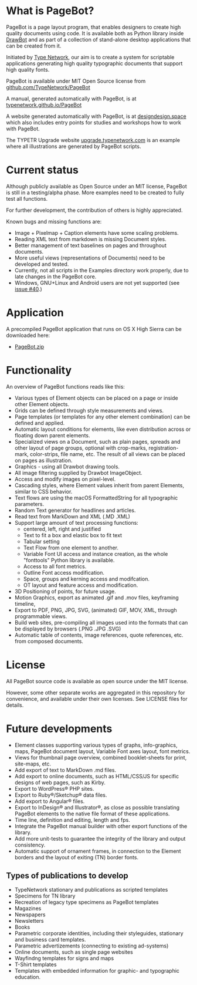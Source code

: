 # What is PageBot?

PageBot is a page layout program, that enables designers to create high quality documents using code. 
It is available both as Python library inside [DrawBot](http://www.drawbot.com) and as part of a collection of stand-alone desktop applications that can be created from it. 

Initiated by [Type Network](https://typenetwork.com), our aim is to create a system for scriptable applications generating high quality typographic documents that support high quality fonts.

PageBot is available under MIT Open Source license from [github.com/TypeNetwork/PageBot](https://github.com/TypeNetwork/PageBot)

A manual, generated automatically with PageBot, is at [typenetwork.github.io/PageBot](https://typenetwork.github.io/PageBot)

A website generated automatically with PageBot, is at [designdesign.space](http://designdesign.space) which also includes entry points for studies and workshops how to work with PageBot.

The TYPETR Upgrade website [upgrade.typenetwork.com](https://upgrade.typenetwork.com) is an example where all illustrations are generated by PageBot scripts.

# Current status

Although publicly available as Open Source under an MIT license, PageBot is still in a testing/alpha phase.
More examples need to be created to fully test all functions.

For further development, the contribution of others is highly appreciated.

Known bugs and missing functions are:

* Image + Pixelmap + Caption elements have some scaling problems.
* Reading XML text from markdown is missing Document styles.
* Better management of text baselines on pages and throughout documents.
* More useful views (representations of Documents) need to be developed and tested.
* Currently, not all scripts in the Examples directory work properly, due to late changes in the PageBot core.
* Windows, GNU+Linux and Android users are not yet supported (see [issue #40](https://github.com/TypeNetwork/PageBot/issues/40).)

# Application

A precompiled PageBot application that runs on OS X High Sierra can be downloaded here:

* [PageBot.zip](http://downloads.typenetwork.com.s3.amazonaws.com/PageBot.zip)

# Functionality

An overview of PageBot functions reads like this:

* Various types of Element objects can be placed on a page or inside other Element objects.
* Grids can be defined through style measurements and views.
* Page templates (or templates for any other element combination) can be defined and applied.
* Automatic layout conditions for elements, like even distribution across or floating down parent elements.
* Specialized views on a Document, such as plain pages, spreads and other layout of page groups, optional with crop-marks, registration-mark, color-strips, file name, etc. The result of all views can be placed on pages as illustration.
* Graphics - using all Drawbot drawing tools.
* All image filtering supplied by Drawbot ImageObject.
* Access and modify images on pixel-level.
* Cascading styles, where Element values inherit from parent Elements, similar to CSS behavior.   
* Text flows are using the macOS FormattedString for all typographic parameters.
* Random Text generator for headlines and articles.
* Read text from MarkDown and XML (.MD .XML)
* Support large amount of text processing functions:
   * centered, left, right and justified
   * Text to fit a box and elastic box to fit text
   * Tabular setting
   * Text Flow from one element to another. 
   * Variable Font UI access and instance creation, as the whole "fonttools" Python library is available.
   * Access to all font metrics.
   * Outline Font access modification.
   * Space, groups and kerning access and modifcation.
   * OT layout and feature access and modification.
* 3D Positioning of points, for future usage.
* Motion Graphics, export as animated .gif and .mov files, keyframing timeline, 
* Export to PDF, PNG, JPG, SVG, (animated) GIF, MOV, XML, through programmable views.
* Build web sites, pre-compiling all images used into the formats that can be displayed by browsers (.PNG .JPG .SVG)
* Automatic table of contents, image references, quote references, etc. from composed documents.

# License

All PageBot source code is available as open source under the MIT license. 

However, some other separate works are aggregated in this repository for convenience, and available under their own licenses. 
See LICENSE files for details. 

# Future developments

* Element classes supporting various types of graphs, info-graphics, maps, PageBot document layout, Variable Font axes layout, font metrics.
* Views for thumbnail page overview, combined booklet-sheets for print, site-maps, etc.
* Add export of text to MarkDown .md files.
* Add export to online documents, such as HTML/CSS/JS for specific designs of web pages, such as Kirby.
* Export to WordPress® PHP sites.
* Export to Ruby®/Sketchup® data files.
* Add export to Angular® files.
* Export to InDesign® and Illustrator®, as close as possible translating PageBot elements to the native file format of these applications.
* Time line, definition and editing, length and fps.
* Integrate the PageBot manual builder with other export functions of the library.
* Add more unit-tests to guarantee the integrity of the library and output consistency.
* Automatic support of ornament frames, in connection to the Element borders and the layout of exiting (TN) border fonts.

## Types of publications to develop

* TypeNetwork stationary and publications as scripted templates
* Specimens for TN library
* Recreation of legacy type specimens as PageBot templates
* Magazines
* Newspapers
* Newsletters
* Books
* Parametric corporate identities, including their styleguides, stationary and business card templates.
* Parametric advertizements (connecting to existing ad-systems)
* Online documents, such as single page websites
* Wayfindng templates for signs and maps
* T-Shirt templates
* Templates with embedded information for graphic- and typographic education.
